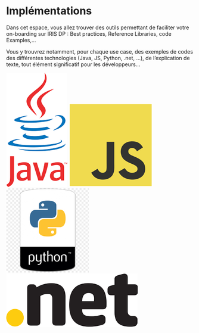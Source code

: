 # Implémentations #

Dans cet espace, vous allez trouver des outils permettant de faciliter votre on-boarding sur IRIS DP : Best practices, Reference Libraries, code Examples,...

Vous y trouvrez notamment, pour chaque use case, des exemples de codes des différentes technologies (Java, JS, Python, .net, ...), de l’explication de texte, tout élément significatif pour les développeurs...

![Logo java](/img/java_logo.png?raw=true "Java") ![Logo JS](/img/js_logo.png?raw=true "JS") ![Logo Python](/img/python_logo.png?raw=true "Python") ![Logo dotnet](/img/dotnet_logo.png?raw=true ".Net") 
